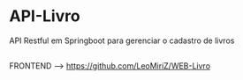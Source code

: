 # API-Livro

API Restful em Springboot para gerenciar o cadastro de livros

##

FRONTEND --> https://github.com/LeoMiriZ/WEB-Livro

